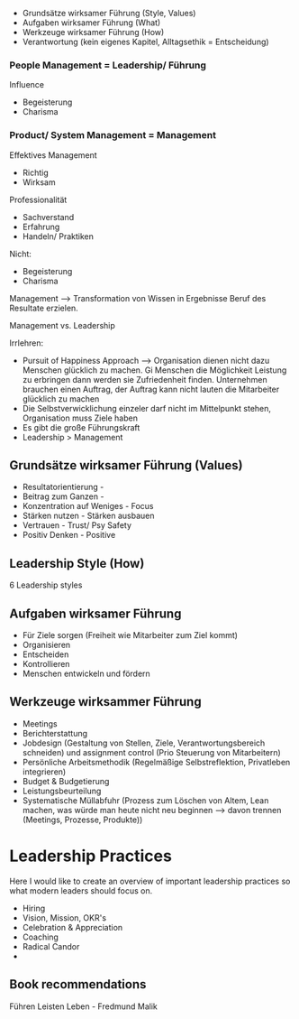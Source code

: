 
* Grundsätze wirksamer Führung (Style, Values)
* Aufgaben wirksamer Führung (What)
* Werkzeuge wirksamer Führung (How)
* Verantwortung (kein eigenes Kapitel, Alltagsethik = Entscheidung)

### People Management = Leadership/ Führung

Influence

* Begeisterung
* Charisma

### Product/ System Management = Management

Effektives Management

* Richtig
* Wirksam

Professionalität

* Sachverstand
* Erfahrung
* Handeln/ Praktiken

Nicht:

* Begeisterung
* Charisma

Management --> Transformation von Wissen in Ergebnisse
Beruf des Resultate erzielen.

Management vs. Leadership

Irrlehren:

* Pursuit of Happiness Approach --> Organisation dienen nicht dazu Menschen glücklich zu machen. Gi Menschen die Möglichkeit Leistung zu erbringen dann werden sie Zufriedenheit finden. Unternehmen brauchen einen Auftrag, der Auftrag kann nicht lauten die Mitarbeiter glücklich zu machen
* Die Selbstverwicklichung einzeler darf nicht im Mittelpunkt stehen, Organisation muss Ziele haben
* Es gibt die große Führungskraft
* Leadership > Management

## Grundsätze wirksamer Führung (Values)

* Resultatorientierung -
* Beitrag zum Ganzen -
* Konzentration auf Weniges - Focus
* Stärken nutzen - Stärken ausbauen
* Vertrauen - Trust/ Psy Safety
* Positiv Denken - Positive

## Leadership Style (How)

6 Leadership styles

## Aufgaben wirksamer Führung

* Für Ziele sorgen (Freiheit wie Mitarbeiter zum Ziel kommt)
* Organisieren
* Entscheiden
* Kontrollieren
* Menschen entwickeln und fördern

## Werkzeuge wirksammer Führung

* Meetings
* Berichterstattung
* Jobdesign (Gestaltung von Stellen, Ziele, Verantwortungsbereich schneiden) und assignment control (Prio Steuerung von Mitarbeitern)
* Persönliche Arbeitsmethodik (Regelmäßige Selbstreflektion, Privatleben integrieren)
* Budget & Budgetierung
* Leistungsbeurteilung
* Systematische Müllabfuhr (Prozess zum Löschen von Altem, Lean machen, was würde man heute nicht neu beginnen --> davon trennen (Meetings, Prozesse, Produkte))


# Leadership Practices

Here I would like to create an overview of important leadership practices so what modern leaders should focus on. 

* Hiring
* Vision, Mission, OKR's
* Celebration & Appreciation
* Coaching
* Radical Candor
* 

## Book recommendations
Führen Leisten Leben - Fredmund Malik 